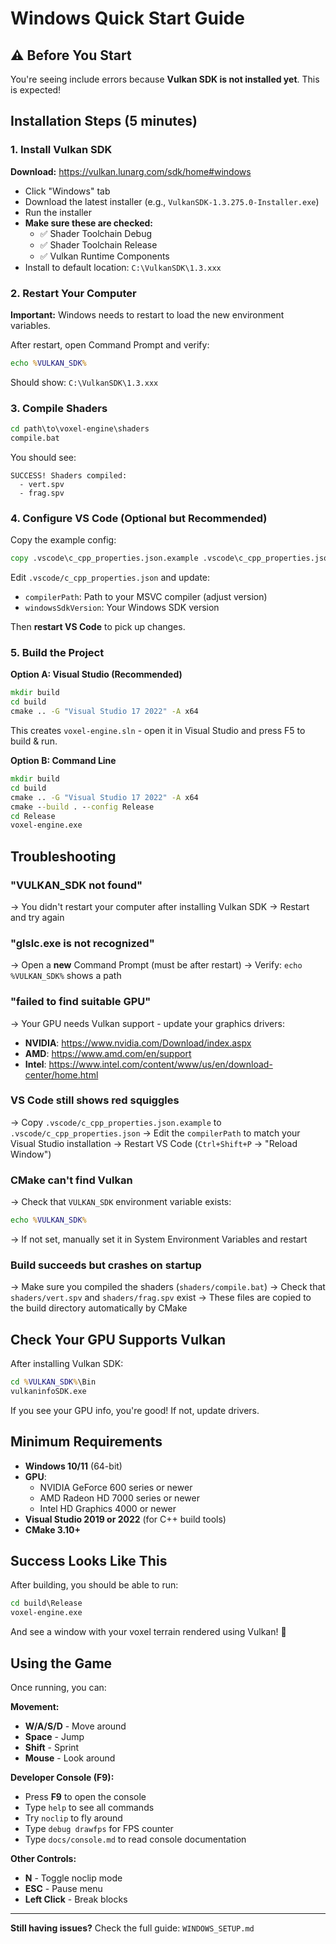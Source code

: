 # Windows Quick Start Guide

## ⚠️ Before You Start

You're seeing include errors because **Vulkan SDK is not installed yet**. This is expected!

## Installation Steps (5 minutes)

### 1. Install Vulkan SDK

**Download:** https://vulkan.lunarg.com/sdk/home#windows

- Click "Windows" tab
- Download the latest installer (e.g., `VulkanSDK-1.3.275.0-Installer.exe`)
- Run the installer
- **Make sure these are checked:**
  - ✅ Shader Toolchain Debug
  - ✅ Shader Toolchain Release
  - ✅ Vulkan Runtime Components
- Install to default location: `C:\VulkanSDK\1.3.xxx`

### 2. Restart Your Computer

**Important:** Windows needs to restart to load the new environment variables.

After restart, open Command Prompt and verify:
```cmd
echo %VULKAN_SDK%
```

Should show: `C:\VulkanSDK\1.3.xxx`

### 3. Compile Shaders

```cmd
cd path\to\voxel-engine\shaders
compile.bat
```

You should see:
```
SUCCESS! Shaders compiled:
  - vert.spv
  - frag.spv
```

### 4. Configure VS Code (Optional but Recommended)

Copy the example config:
```cmd
copy .vscode\c_cpp_properties.json.example .vscode\c_cpp_properties.json
```

Edit `.vscode/c_cpp_properties.json` and update:
- `compilerPath`: Path to your MSVC compiler (adjust version)
- `windowsSdkVersion`: Your Windows SDK version

Then **restart VS Code** to pick up changes.

### 5. Build the Project

**Option A: Visual Studio (Recommended)**
```cmd
mkdir build
cd build
cmake .. -G "Visual Studio 17 2022" -A x64
```

This creates `voxel-engine.sln` - open it in Visual Studio and press F5 to build & run.

**Option B: Command Line**
```cmd
mkdir build
cd build
cmake .. -G "Visual Studio 17 2022" -A x64
cmake --build . --config Release
cd Release
voxel-engine.exe
```

## Troubleshooting

### "VULKAN_SDK not found"
→ You didn't restart your computer after installing Vulkan SDK
→ Restart and try again

### "glslc.exe is not recognized"
→ Open a **new** Command Prompt (must be after restart)
→ Verify: `echo %VULKAN_SDK%` shows a path

### "failed to find suitable GPU"
→ Your GPU needs Vulkan support - update your graphics drivers:
- **NVIDIA**: https://www.nvidia.com/Download/index.aspx
- **AMD**: https://www.amd.com/en/support
- **Intel**: https://www.intel.com/content/www/us/en/download-center/home.html

### VS Code still shows red squiggles
→ Copy `.vscode/c_cpp_properties.json.example` to `.vscode/c_cpp_properties.json`
→ Edit the `compilerPath` to match your Visual Studio installation
→ Restart VS Code (`Ctrl+Shift+P` → "Reload Window")

### CMake can't find Vulkan
→ Check that `VULKAN_SDK` environment variable exists:
```cmd
echo %VULKAN_SDK%
```
→ If not set, manually set it in System Environment Variables and restart

### Build succeeds but crashes on startup
→ Make sure you compiled the shaders (`shaders/compile.bat`)
→ Check that `shaders/vert.spv` and `shaders/frag.spv` exist
→ These files are copied to the build directory automatically by CMake

## Check Your GPU Supports Vulkan

After installing Vulkan SDK:
```cmd
cd %VULKAN_SDK%\Bin
vulkaninfoSDK.exe
```

If you see your GPU info, you're good! If not, update drivers.

## Minimum Requirements

- **Windows 10/11** (64-bit)
- **GPU**:
  - NVIDIA GeForce 600 series or newer
  - AMD Radeon HD 7000 series or newer
  - Intel HD Graphics 4000 or newer
- **Visual Studio 2019 or 2022** (for C++ build tools)
- **CMake 3.10+**

## Success Looks Like This

After building, you should be able to run:
```cmd
cd build\Release
voxel-engine.exe
```

And see a window with your voxel terrain rendered using Vulkan! 🎉

## Using the Game

Once running, you can:

**Movement:**
- **W/A/S/D** - Move around
- **Space** - Jump
- **Shift** - Sprint
- **Mouse** - Look around

**Developer Console (F9):**
- Press **F9** to open the console
- Type `help` to see all commands
- Try `noclip` to fly around
- Type `debug drawfps` for FPS counter
- Type `docs/console.md` to read console documentation

**Other Controls:**
- **N** - Toggle noclip mode
- **ESC** - Pause menu
- **Left Click** - Break blocks

---

**Still having issues?** Check the full guide: `WINDOWS_SETUP.md`
